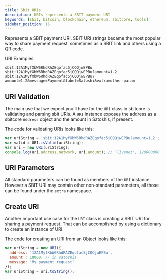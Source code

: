 ```yaml
---
title: Sbit URIs
description: URIs represents a SBIT payment URI
keywords: [sbit, bitcoin, blockchain, ethereum, sbitcore, tools]
sidebar_position: 16
---
```


Represents a SBIT payment URI. SBIT URI strings became the most popular way to share payment request, sometimes as a SBIT link and others using a QR code.

URI Examples:

```
sbit:12A1MyfXbW6RhdRAZEqofac5jCQQjwEPBu
sbit:12A1MyfXbW6RhdRAZEqofac5jCQQjwEPBu?amount=1.2
sbit:12A1MyfXbW6RhdRAZEqofac5jCQQjwEPBu?amount=1.2&message=Payment&label=Satoshi&extra=other-param
```

## URI Validation
The main use that we expect you'll have for the `URI` class in sbitcore is validating and parsing sbit URIs. A `URI` instance exposes the address as a sbitcore `Address` object and the amount in Satoshis, if present.

The code for validating URIs looks like this:

```javascript
var uriString = 'sbit:12A1MyfXbW6RhdRAZEqofac5jCQQjwEPBu?amount=1.2';
var valid = URI.isValid(uriString);
var uri = new URI(uriString);
console.log(uri.address.network, uri.amount); // 'livenet', 120000000
```

## URI Parameters
All standard parameters can be found as members of the `URI` instance. However a SBIT URI may contain other non-standard parameters, all those can be found under the `extra` namespace.

## Create URI
Another important use case for the `URI` class is creating a SBIT URI for sharing a payment request. That can be accomplished by using a dictionary to create an instance of URI.

The code for creating an URI from an Object looks like this:

```javascript
var uriString = new URI({
  address: '12A1MyfXbW6RhdRAZEqofac5jCQQjwEPBu',
  amount : 10000, // in satoshis
  message: 'My payment request'
});
var uriString = uri.toString();
```
